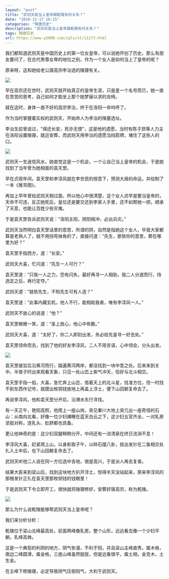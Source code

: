 ```yaml
---
layout: "post"
title: "武则天能当上皇帝跟乾隆有何关系？"
date: "2018-12-17 16:15"
categories: "隋唐历史"
description: "武则天能当上皇帝跟乾隆有何关系？"
tags: 隋唐历史
url: https://www.y5000.com/zgls/st/11273.html
---
```






我们都知道武则天是中国历史上的第一位女皇帝，可以说她开创了历史。那么有朋友要问了，在古代男尊女卑的地位之别，作为一个女人是如何当上了皇帝的呢？

原来呀，这和她给老公唐高宗李治选的陵寝有关。

![](https://img.y5000.com/uploads/allimg/170118/8-1F11Q504425E.jpg)

早在高宗还在世时，武则天就开始真正的皇帝生涯，只是差一个名号而已，她一直在苦苦的思考，自己如何才能坐上那个她梦寐以求的龙椅。

就在这时，身体一直不好的高宗李治，终于在洛阳一命呜呼了。

作为当时掌握着实权的武则天，开始命人为李治的陵墓选址。

李治生前曾说过，"得还长安，死亦无恨"，这是他的遗愿，当时有陈子昂等人力主在洛阳设置陵寝，就近安葬，而武则天用李治的遗愿当挡箭牌，堵住了这些人的口。

![](https://img.y5000.com/uploads/allimg/170118/8-1F11Q50502351.jpg)

武则天一生迷信风水，她直觉这是一个机会，一个让自己当上皇帝的机会，于是她找到了当年曾为她相面的袁天罡。

早在贞观年间，袁天罡和李淳风就在李世民的授意下，预测大唐的命运，并绘制了一本《推背图》。

再加上早年曾给武则天相过面，所以他心中很清楚，这个女人迟早是要当皇帝的，天命不可违，反正她死后，皇位还是要交还到李家人手里，还不如帮她一把，顺承了天意，也能让百姓少些灾难。

于是袁天罡告诉武则天说：“洛阳主阳，阴阳相冲，必出兵灾。”

武则天当然明白袁天罡话里的意思，所谓的阴，自然是指她这个女人，毕竟大家都算是老熟人了，就不用拐弯抹角的了，直接问道：“先生，那依你的意思，葬在哪里为好？”

袁天罡手指西方，道：“长安。”

武则天大喜，忙问道：“先生一人可行？”

袁天罡道：“只我一人之力，恐有闪失，最好再寻一人相助，我二人分道而行，待选定之后，再行定夺。”

武则天道：“就依先生，不知先生可有人选？”

袁天罡道：“此事内藏玄机，他人不行，能相助我者，唯有李淳风一人。”

武则天不放心的说道：“他？”

袁天罡微微一笑，道：“圣上放心，他心中有数。”

武则天大喜，道：“太好了，你二人即刻出发，务必给先皇寻一好去处。”

袁天罡领命而去，找到了他的好友李淳风，二人不用言语，心中领会，分头出发。

![](https://img.y5000.com/uploads/allimg/170118/8-1F11Q505121Q.jpg)

袁天罡接旨后沿黄河而行，踏遍黄河两岸，都没找到一块中意之处。后来来到关中，半夜子时出来观看天象，只见一处山峦上紫气冲天，恰好与北斗相交。

袁天罡手指一掐，大喜，急忙奔上山峦，借着天上的北斗星，找准方位，但一时找不到东西作记号，就摸出枚铜钱放地上再盖上浮土，便下山回朝复命去了。

再说李淳风，他和袁天罡分开后，沿渭水东行寻找。

有一天正午，艳阳高照，他爬上一座山岗，突见秦川大地上突兀出一座奇怪的石山：从南向北看，好像一位少妇裸睡在蓝天白云之下，这少妇五官齐全，一对乳房坚挺对称，连乳头、肚脐都也具备。

更让他神奇的是：这少妇双腿稍稍分开，中间还有一淙清泉在终日流淌不息！

李淳风大喜，赶紧爬上山，以身影取子午，以碎石摆八卦，拔出发针在二鱼相交处扎入土中后，也下山回朝复命去了。

武则天听他二人说在同一方位选中吉地，很是高兴，于是派人再去复查。

结果大臣来到梁山后，找到这块地方扒开浮土，惊得半天没站起来，原来李淳风的那根发针正扎在袁天罡那枚铜钱的钱眼里！

于是武则天下令立即开工，很快就将陵寝修好，安葬好唐高宗，称为乾陵。

![](https://img.y5000.com/uploads/allimg/170118/8-1F11Q50523T6.jpg)

那么为什么说乾陵能够帮武则天当上皇帝呢？

我们来分析分析：

乾陵位于梁山北峰最高处，前面两峰像乳房。整个山形，远远看去像一个少妇平躺，乳峰高耸。

这是一个典型的利阴的地方，阴气弥漫，不利于阳，并且梁山主峰直秀，属木格，南边二峰圆滑，属金格，三座山峰虽然挺拔，但是远看很平，属土相，金克木，土生金。

在主峰下修陵寝，必定导致阴气压倒阳气，大利于武则天。
